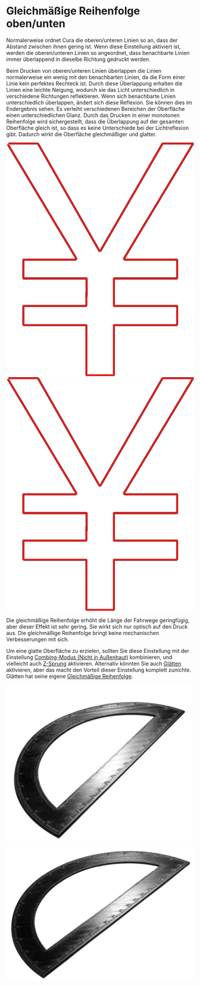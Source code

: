 Gleichmäßige Reihenfolge oben/unten
====
Normalerweise ordnet Cura die oberen/unteren Linien so an, dass der Abstand zwischen ihnen gering ist. Wenn diese Einstellung aktiviert ist, werden die oberen/unteren Linien so angeordnet, dass benachbarte Linien immer überlappend in dieselbe Richtung gedruckt werden.

Beim Drucken von oberen/unteren Linien überlappen die Linien normalerweise ein wenig mit den benachbarten Linien, da die Form einer Linie kein perfektes Rechteck ist. Durch diese Überlappung erhalten die Linien eine leichte Neigung, wodurch sie das Licht unterschiedlich in verschiedene Richtungen reflektieren. Wenn sich benachbarte Linien unterschiedlich überlappen, ändert sich diese Reflexion. Sie können dies im Endergebnis sehen. Es verleiht verschiedenen Bereichen der Oberfläche einen unterschiedlichen Glanz. Durch das Drucken in einer monotonen Reihenfolge wird sichergestellt, dass die Überlappung auf der gesamten Oberfläche gleich ist, so dass es keine Unterschiede bei der Lichtreflexion gibt. Dadurch wirkt die Oberfläche gleichmäßiger und glatter.

<!--screenshot {
"image_path": "skin_monotonic_disabled.gif",
"models": [
    {
        "script": "yen.scad",
        "transformation": ["scale(0.5)"]
    }
],
"camera_position": [0, 0, 130],
"settings": {
    "wall_line_count": 1,
    "skin_outline_count": 0,
    "travel_compensate_overlapping_walls_enabled": false,
    "skin_monotonic": false
},
"layer": 1,
"line": [29, 45, 61, 77, 93, 109, 125, 141, 157, 161, 177, 193, 199, 211, 231, 246, 262, 280, 296, 312, 326, 342, 358, 374, 397, 417, 433, 449, 464, 480, 499],
"delay": 125,
"colours": 32
}-->
<!--screenshot {
"image_path": "skin_monotonic_enabled.gif",
"models": [
    {
        "script": "yen.scad",
        "transformation": ["scale(0.5)"]
    }
],
"camera_position": [0, 0, 130],
"settings": {
    "wall_line_count": 1,
    "skin_outline_count": 0,
    "travel_compensate_overlapping_walls_enabled": false,
    "skin_monotonic": true
},
"layer": 1,
"line": [31, 47, 63, 77, 93, 109, 115, 131, 147, 163, 181, 197, 213, 229, 244, 263, 281, 296, 319, 340, 356, 372, 379, 395, 411, 427, 443, 459, 475, 491, 507, 511],
"delay": 125,
"colours": 32
}-->
![Keine gleichmäßige Reihenfolge](../images/skin_monotonic_disabled.gif)
![Gleichmäßige Reihenfolge, immer von der rechten unteren Ecke aus](../images/skin_monotonic_enabled.gif)

Die gleichmäßige Reihenfolge erhöht die Länge der Fahrwege geringfügig, aber dieser Effekt ist sehr gering. Sie wirkt sich nur optisch auf den Druck aus. Die gleichmäßige Reihenfolge bringt keine mechanischen Verbesserungen mit sich.

Um eine glatte Oberfläche zu erzielen, sollten Sie diese Einstellung mit der Einstellung [Combing-Modus (Nicht in Außenhaut)](../travel/retraction_combing.md) kombinieren, und vielleicht auch [Z-Sprung](../travel/retraction_hop.md) aktivieren. Alternativ könnten Sie auch [Glätten](ironing_enabled.md) aktivieren, aber das macht den Vorteil dieser Einstellung komplett zunichte. Glätten hat seine eigene [Gleichmäßige Reihenfolge](ironing_monotonic.md).

![Der Schein ist unterschiedlich, wenn die Zeilen in ungleichmäßiger Reihenfolge gedruckt werden](../images/skin_monotonic_disabled.jpg)
![Bei gleichmäßiger Reihenfolge ist der Schein überall derselbe](../images/skin_monotonic_enabled.jpg)